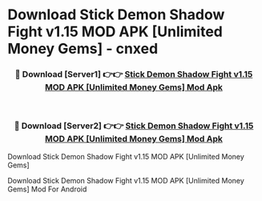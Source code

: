 # Download Stick Demon Shadow Fight v1.15 MOD APK [Unlimited Money Gems] - cnxed


<div align="center">
<h3>🔴 Download [Server1] 👉👉 <a href="https://apk-comot.site?title=Stick_Demon_Shadow_Fight_v1.15_MOD_APK_[Unlimited_Money_Gems]">Stick Demon Shadow Fight v1.15 MOD APK [Unlimited Money Gems] Mod Apk</a></h3><br>
<h3>🔴 Download [Server2] 👉👉 <a href="https://apk-comot.site?title=Stick_Demon_Shadow_Fight_v1.15_MOD_APK_[Unlimited_Money_Gems]">Stick Demon Shadow Fight v1.15 MOD APK [Unlimited Money Gems] Mod Apk</a></h3>
</div>



Download Stick Demon Shadow Fight v1.15 MOD APK [Unlimited Money Gems] 

Download Stick Demon Shadow Fight v1.15 MOD APK [Unlimited Money Gems] Mod For Android